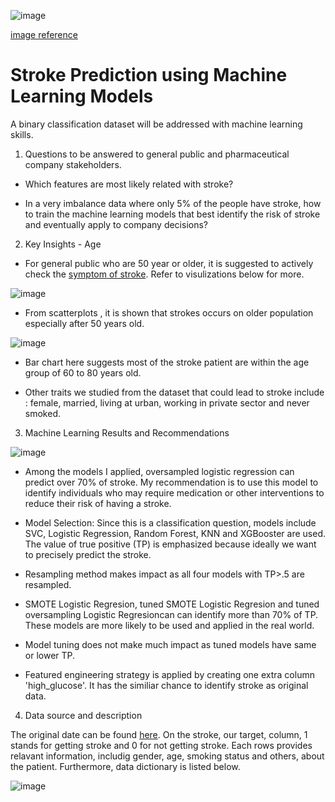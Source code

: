 
![image](https://user-images.githubusercontent.com/126204698/236042392-8184f68f-c2ad-4e97-b984-a6b83ccb56ae.png)

[image reference](https://insights.eisenhowerhealth.org/stroke-awareness-befast/)

# Stroke Prediction using Machine Learning Models
A binary classification dataset will be addressed with machine learning skills. 

1. Questions to be answered to general public and pharmaceutical company stakeholders.

- Which features are most likely related with stroke?

- In a very imbalance data where only 5% of the people have stroke, how to train the machine learning models that best identify the risk of stroke and eventually apply to company decisions?

2. Key Insights - Age

- For general public who are 50 year or older, it is suggested to actively check the [symptom of stroke](https://www.cdc.gov/stroke/signs_symptoms.htm). Refer to visulizations below for more.
 
![image](https://user-images.githubusercontent.com/126204698/236043513-aadadc10-c72f-4ced-97d2-ccf2c35d0909.png)

- From scatterplots , it is shown that strokes occurs on older population especially after 50 years old.

![image](https://user-images.githubusercontent.com/126204698/236043575-9256e9b2-5427-4b2a-9298-c15c23675915.png)

- Bar chart here suggests most of the stroke patient are within the age group of 60 to 80 years old.

- Other traits we studied from the dataset that could lead to stroke include : female, married, living at urban, working in private sector and never smoked.

3. Machine Learning Results and Recommendations

![image](https://user-images.githubusercontent.com/126204698/236104979-1cf31caf-67ac-4cb4-ab12-4042297f4444.png)

- Among the models I applied, oversampled logistic regression can predict over 70% of stroke. My recommendation is to use this model to identify individuals who may require medication or other interventions to reduce their risk of having a stroke.

- Model Selection: Since this is a classification question, models include SVC, Logistic Regression, Random Forest, KNN and XGBooster are used. The value of true positive (TP) is emphasized because ideally we want to precisely predict the stroke.

- Resampling method makes impact as all four models with TP>.5 are resampled.

- SMOTE Logistic Regresion, tuned SMOTE Logistic Regresion and tuned oversampling Logistic Regresioncan can identify more than 70% of TP. These models are more likely to be used and applied in the real world.

- Model tuning does not make much impact as tuned models have same or lower TP.

- Featured engineering strategy is applied by creating one extra column 'high_glucose'. It has the similiar chance to identify stroke as original data.

4. Data source and description

The original date can be found [here](https://www.kaggle.com/datasets/fedesoriano/stroke-prediction-dataset).
On the stroke, our target, column, 1 stands for getting stroke and 0 for not getting stroke. Each rows provides relavant information, includig gender, age, smoking status and others, about the patient. Furthermore, data dictionary is listed below.

![image](https://user-images.githubusercontent.com/126204698/236043392-b2cece0a-f62b-4fc3-af8a-a0ce7f47933b.png)
